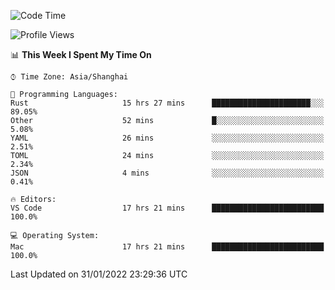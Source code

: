 <!--START_SECTION:waka-->
![Code Time](http://img.shields.io/badge/Code%20Time-966%20hrs%2010%20mins-blue)

![Profile Views](http://img.shields.io/badge/Profile%20Views-19-blue)

📊 **This Week I Spent My Time On** 

```text
⌚︎ Time Zone: Asia/Shanghai

💬 Programming Languages: 
Rust                     15 hrs 27 mins      ██████████████████████░░░   89.05% 
Other                    52 mins             █░░░░░░░░░░░░░░░░░░░░░░░░   5.08% 
YAML                     26 mins             ░░░░░░░░░░░░░░░░░░░░░░░░░   2.51% 
TOML                     24 mins             ░░░░░░░░░░░░░░░░░░░░░░░░░   2.34% 
JSON                     4 mins              ░░░░░░░░░░░░░░░░░░░░░░░░░   0.41%

🔥 Editors: 
VS Code                  17 hrs 21 mins      █████████████████████████   100.0%

💻 Operating System: 
Mac                      17 hrs 21 mins      █████████████████████████   100.0%

```


 Last Updated on 31/01/2022 23:29:36 UTC
<!--END_SECTION:waka-->
